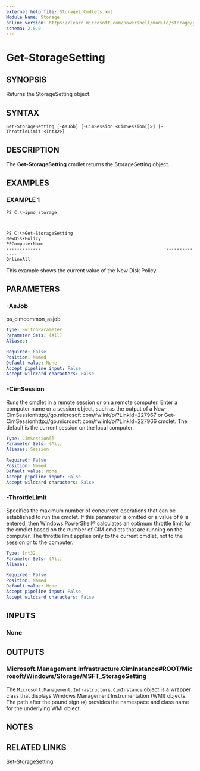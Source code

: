 ```yaml
---
external help file: Storage2_Cmdlets.xml
Module Name: Storage
online version: https://learn.microsoft.com/powershell/module/storage/get-storagesetting?view=windowsserver2012-ps&wt.mc_id=ps-gethelp
schema: 2.0.0
---
```


# Get-StorageSetting

## SYNOPSIS
Returns the StorageSetting object.

## SYNTAX

```
Get-StorageSetting [-AsJob] [-CimSession <CimSession[]>] [-ThrottleLimit <Int32>]
```

## DESCRIPTION
The **Get-StorageSetting** cmdlet returns the StorageSetting object.

## EXAMPLES

### EXAMPLE 1
```
PS C:\>ipmo storage



PS C:\>Get-StorageSetting
NewDiskPolicy                                               PSComputerName 
-------------                                               -------------- 
OnlineAll
```

This example shows the current value of the New Disk Policy.

## PARAMETERS

### -AsJob
ps_cimcommon_asjob

```yaml
Type: SwitchParameter
Parameter Sets: (All)
Aliases: 

Required: False
Position: Named
Default value: None
Accept pipeline input: False
Accept wildcard characters: False
```

### -CimSession
Runs the cmdlet in a remote session or on a remote computer.
Enter a computer name or a session object, such as the output of a New-CimSessionhttp://go.microsoft.com/fwlink/p/?LinkId=227967 or Get-CimSessionhttp://go.microsoft.com/fwlink/p/?LinkId=227966 cmdlet.
The default is the current session on the local computer.

```yaml
Type: CimSession[]
Parameter Sets: (All)
Aliases: Session

Required: False
Position: Named
Default value: None
Accept pipeline input: False
Accept wildcard characters: False
```

### -ThrottleLimit
Specifies the maximum number of concurrent operations that can be established to run the cmdlet.
If this parameter is omitted or a value of `0` is entered, then Windows PowerShell® calculates an optimum throttle limit for the cmdlet based on the number of CIM cmdlets that are running on the computer.
The throttle limit applies only to the current cmdlet, not to the session or to the computer.

```yaml
Type: Int32
Parameter Sets: (All)
Aliases: 

Required: False
Position: Named
Default value: None
Accept pipeline input: False
Accept wildcard characters: False
```

## INPUTS

### None

## OUTPUTS

### Microsoft.Management.Infrastructure.CimInstance#ROOT/Microsoft/Windows/Storage/MSFT_StorageSetting
The `Microsoft.Management.Infrastructure.CimInstance` object is a wrapper class that displays Windows Management Instrumentation (WMI) objects.
The path after the pound sign (`#`) provides the namespace and class name for the underlying WMI object.

## NOTES

## RELATED LINKS

[Set-StorageSetting](./Set-StorageSetting.md)

